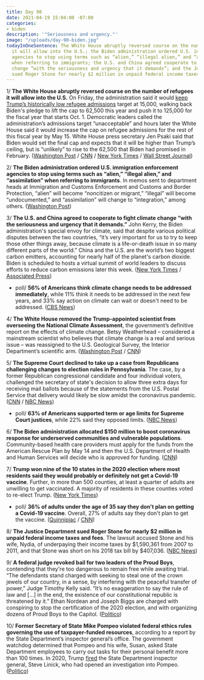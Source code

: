 ```yaml
---
title: Day 90
date: 2021-04-19 15:04:00 -07:00
categories:
- biden
description: '"Seriousness and urgency."'
image: "/uploads/day-90-biden.jpg"
todayInOneSentence: The White House abruptly reversed course on the number of refugees
  it will allow into the U.S.; the Biden administration ordered U.S. immigration enforcement
  agencies to stop using terms such as “alien,” “illegal alien,” and “assimilation”
  when referring to immigrants; the U.S. and China agreed cooperate to fight climate
  change “with the seriousness and urgency that it demands”; and the Justice Department
  sued Roger Stone for nearly $2 million in unpaid federal income taxes and fees.
---
```


1/ **The White House abruptly reversed course on the number of refugees it will allow into the U.S.** On Friday, the administration said it would [keep Trump’s historically low refugee admissions](https://whatthefuckjusthappenedtoday.com/2021/04/16/day-87/#1-biden-will-keep-trump%E2%80%99s-historical) target at 15,000, walking back Biden's pledge to lift the cap to 62,500 this year and push it to 125,000 for the fiscal year that starts Oct. 1. Democratic leaders called the administration’s admissions target “unacceptable” and hours later the White House said it would increase the cap on refugee admissions for the rest of this fiscal year by May 15. White House press secretary Jen Psaki said that Biden would set the final cap and expects that it will be higher than Trump’s ceiling, but is “unlikely” to rise to the 62,500 that Biden had promised in February. ([Washington Post](https://www.washingtonpost.com/politics/biden-administration-to-keep-refugee-cap-at-trumps-level-far-less-than-what-it-proposed-to-congress/2021/04/16/02c099da-9ece-11eb-b7a8-014b14aeb9e4_story.html) / [CNN](https://www.cnn.com/2021/04/16/politics/biden-refugee-cap/index.html) / [New York Times](https://www.nytimes.com/live/2021/04/16/us/biden-news-today/biden-refugees-cap) / [Wall Street Journal](https://www.wsj.com/articles/biden-to-keep-refugee-limit-at-record-low-but-scrap-restrictions-set-by-trump-11618591787))

2/ **The Biden administration ordered U.S. immigration enforcement agencies to stop using terms such as “alien,” “illegal alien,” and “assimilation” when referring to immigrants**. In memos sent to department heads at Immigration and Customs Enforcement and Customs and Border Protection, “alien” will become “noncitizen or migrant,” “illegal” will become “undocumented,” and “assimilation” will change to “integration,” among others. ([Washington Post](https://www.washingtonpost.com/immigration/illegal-alien-assimilation/2021/04/19/9a2f878e-9ebc-11eb-b7a8-014b14aeb9e4_story.html))

3/ **The U.S. and China agreed to cooperate to fight climate change “with the seriousness and urgency that it demands.”** John Kerry, the Biden administration's special envoy for climate, said that despite various political disputes between the two countries, “it’s very important for us to try to keep those other things away, because climate is a life-or-death issue in so many different parts of the world.” China and the U.S. are the world’s two biggest carbon emitters, accounting for nearly half of the planet's carbon dioxide. Biden is scheduled to hosts a virtual summit of world leaders to discuss efforts to reduce carbon emissions later this week. ([New York Times](https://www.nytimes.com/2021/04/17/world/asia/china-us-emissions.html) / [Associated Press](https://apnews.com/article/joe-biden-climate-shanghai-climate-change-john-kerry-905125d79b6c31940b8747df86c2a87a))

* poll/ **56% of Americans think climate change needs to be addressed immediately**, while 11% think it needs to be addressed in the next few years, and 33% say action on climate can wait or doesn't need to be addressed. ([CBS News](https://www.cbsnews.com/news/climate-change-opinion-poll-04-18-2021/))

4/ **The White House removed the Trump-appointed scientist from overseeing the National Climate Assessment**, the government’s definitive report on the effects of climate change. Betsy Weatherhead – considered a mainstream scientist who believes that climate change is a real and serious issue – was reassigned to the U.S. Geological Survey, the Interior Department’s scientific arm. ([Washington Post](https://www.washingtonpost.com/weather/2021/04/18/betsy-weatherhead-removed-white-house/) / [CNN](https://www.cnn.com/2021/04/19/politics/white-house-removes-trump-era-scientist/index.html))

5/ **The Supreme Court declined to take up a case from Republicans challenging changes to election rules in Pennsylvania**. The case, by a former Republican congressional candidate and four individual voters, challenged the secretary of state's decision to allow three extra days for receiving mail ballots because of the statements from the U.S. Postal Service that delivery would likely be slow amidst the coronavirus pandemic. ([CNN](https://www.cnn.com/2021/04/19/politics/supreme-court-tosses-gop-2020-election-challenge/index.html) / [NBC News](https://www.nbcnews.com/politics/supreme-court/supreme-court-won-t-hear-republican-challenge-pennsylvania-ballot-deadline-n1264505))

* poll/ **63% of Americans supported term or age limits for Supreme Court justices**, while 22% said they opposed limits. ([NBC News](https://www.nbcnews.com/politics/supreme-court/most-americans-want-end-lifetime-supreme-court-appointments-justices-n1264423))

6/ **The Biden administration allocated $150 million to boost coronavirus response for underserved communities and vulnerable populations**. Community-based health care providers must apply for the funds from the American Rescue Plan by May 14 and then the U.S. Department of Health and Human Services will decide who is approved for funding. ([CNN](https://www.cnn.com/2021/04/19/politics/american-rescue-plan-funding-vulnerable-communities/index.html))

7/ **Trump won nine of the 10 states in the 2020 election where most residents said they would probably or definitely not get a Covid-19 vaccine**. Further, in more than 500 counties, at least a quarter of adults are unwilling to get vaccinated. A majority of residents in these counties voted to re-elect Trump. ([New York Times](https://www.nytimes.com/interactive/2021/04/17/us/vaccine-hesitancy-politics.html))

* poll/ **36% of adults under the age of 35 say they don't plan on getting a Covid-19 vaccine**. Overall, 27% of adults say they don't plan to get the vaccine. ([Quinnipiac](https://poll.qu.edu/national/release-detail?ReleaseID=3695) / [CNN](https://www.cnn.com/2021/04/18/politics/young-americans-vaccines-analysis/index.html))

8/ **The Justice Department sued Roger Stone for nearly $2 million in unpaid federal income taxes and fees**. The lawsuit accused Stone and his wife, Nydia, of underpaying their income taxes by $1,590,361 from 2007 to 2011, and that Stone was short on his 2018 tax bill by $407,036. ([NBC News](https://www.nbcnews.com/politics/justice-department/justice-department-sues-trump-ally-roger-stone-alleging-millions-unpaid-n1264372))

9/ **A federal judge revoked bail for two leaders of the Proud Boys**, contending that they're too dangerous to remain free while awaiting trial. “The defendants stand charged with seeking to steal one of the crown jewels of our country, in a sense, by interfering with the peaceful transfer of power,” Judge Timothy Kelly said. “It’s no exaggeration to say the rule of law and \[...\] in the end, the existence of our constitutional republic is threatened by it.” Ethan Nordean and Joseph Biggs are charged with conspiring to stop the certification of the 2020 election, and with organizing dozens of Proud Boys to the Capitol. ([Politico](https://www.politico.com/news/2021/04/19/judge-revoke-bail-proud-boy-leaders-483099))

10/ **Former Secretary of State Mike Pompeo violated federal ethics rules governing the use of taxpayer-funded resources**, according to a report by the State Department’s inspector general’s office. The government watchdog determined that Pompeo and his wife, Susan, asked State Department employees to carry out tasks for their personal benefit more than 100 times. In 2020, Trump [fired](https://whatthefuckjusthappenedtoday.com/2020/05/18/day-1215/#3-trump-fired-the-state-department-i) the State Department inspector general, Steve Linick, who had opened an investigation into Pompeo. ([Politico](https://www.politico.com/news/2021/04/16/pompeos-violated-rules-on-use-of-state-department-resources-ig-finds-482500))